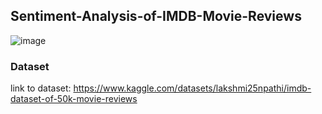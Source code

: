 ## Sentiment-Analysis-of-IMDB-Movie-Reviews
![image](https://i.imgur.com/IfF6upC.png)

### Dataset
link to dataset: https://www.kaggle.com/datasets/lakshmi25npathi/imdb-dataset-of-50k-movie-reviews
